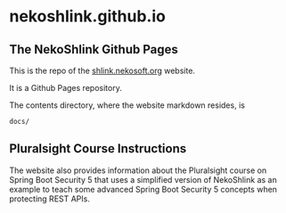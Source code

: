 # nekoshlink.github.io

## The NekoShlink Github Pages

This is the repo of the [shlink.nekosoft.org](https://shlink.nekosoft.org) website.

It is a Github Pages repository.

The contents directory, where the website markdown resides, is

`docs/`

## Pluralsight Course Instructions

The website also provides information about the Pluralsight course on Spring Boot Security 5
that uses a simplified version of NekoShlink as an example to teach some advanced Spring
Boot Security 5 concepts when protecting REST APIs.
